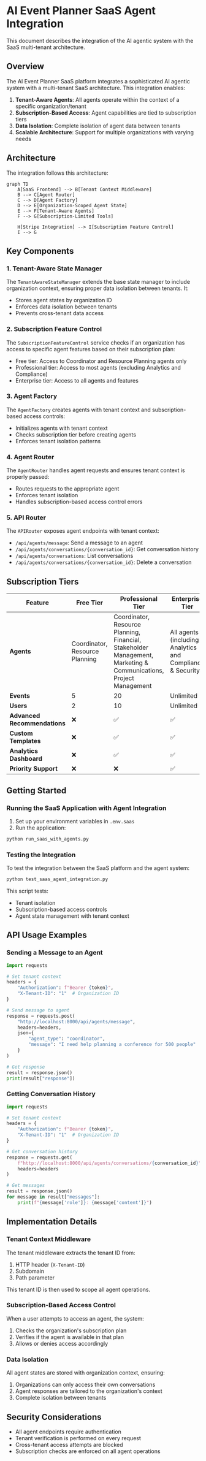 # AI Event Planner SaaS Agent Integration

This document describes the integration of the AI agentic system with the SaaS multi-tenant architecture.

## Overview

The AI Event Planner SaaS platform integrates a sophisticated AI agentic system with a multi-tenant SaaS architecture. This integration enables:

1. **Tenant-Aware Agents**: All agents operate within the context of a specific organization/tenant
2. **Subscription-Based Access**: Agent capabilities are tied to subscription tiers
3. **Data Isolation**: Complete isolation of agent data between tenants
4. **Scalable Architecture**: Support for multiple organizations with varying needs

## Architecture

The integration follows this architecture:

```mermaid
graph TD
    A[SaaS Frontend] --> B[Tenant Context Middleware]
    B --> C[Agent Router]
    C --> D[Agent Factory]
    D --> E[Organization-Scoped Agent State]
    E --> F[Tenant-Aware Agents]
    F --> G[Subscription-Limited Tools]
    
    H[Stripe Integration] --> I[Subscription Feature Control]
    I --> G
```

## Key Components

### 1. Tenant-Aware State Manager

The `TenantAwareStateManager` extends the base state manager to include organization context, ensuring proper data isolation between tenants. It:

- Stores agent states by organization ID
- Enforces data isolation between tenants
- Prevents cross-tenant data access

### 2. Subscription Feature Control

The `SubscriptionFeatureControl` service checks if an organization has access to specific agent features based on their subscription plan:

- Free tier: Access to Coordinator and Resource Planning agents only
- Professional tier: Access to most agents (excluding Analytics and Compliance)
- Enterprise tier: Access to all agents and features

### 3. Agent Factory

The `AgentFactory` creates agents with tenant context and subscription-based access controls:

- Initializes agents with tenant context
- Checks subscription tier before creating agents
- Enforces tenant isolation patterns

### 4. Agent Router

The `AgentRouter` handles agent requests and ensures tenant context is properly passed:

- Routes requests to the appropriate agent
- Enforces tenant isolation
- Handles subscription-based access control errors

### 5. API Router

The `APIRouter` exposes agent endpoints with tenant context:

- `/api/agents/message`: Send a message to an agent
- `/api/agents/conversations/{conversation_id}`: Get conversation history
- `/api/agents/conversations`: List conversations
- `/api/agents/conversations/{conversation_id}`: Delete a conversation

## Subscription Tiers

| Feature | Free Tier | Professional Tier | Enterprise Tier |
|---------|-----------|-------------------|-----------------|
| **Agents** | Coordinator, Resource Planning | Coordinator, Resource Planning, Financial, Stakeholder Management, Marketing & Communications, Project Management | All agents (including Analytics and Compliance & Security) |
| **Events** | 5 | 20 | Unlimited |
| **Users** | 2 | 10 | Unlimited |
| **Advanced Recommendations** | ❌ | ✅ | ✅ |
| **Custom Templates** | ❌ | ✅ | ✅ |
| **Analytics Dashboard** | ❌ | ✅ | ✅ |
| **Priority Support** | ❌ | ❌ | ✅ |

## Getting Started

### Running the SaaS Application with Agent Integration

1. Set up your environment variables in `.env.saas`
2. Run the application:

```bash
python run_saas_with_agents.py
```

### Testing the Integration

To test the integration between the SaaS platform and the agent system:

```bash
python test_saas_agent_integration.py
```

This script tests:
- Tenant isolation
- Subscription-based access controls
- Agent state management with tenant context

## API Usage Examples

### Sending a Message to an Agent

```python
import requests

# Set tenant context
headers = {
    "Authorization": f"Bearer {token}",
    "X-Tenant-ID": "1"  # Organization ID
}

# Send message to agent
response = requests.post(
    "http://localhost:8000/api/agents/message",
    headers=headers,
    json={
        "agent_type": "coordinator",
        "message": "I need help planning a conference for 500 people"
    }
)

# Get response
result = response.json()
print(result["response"])
```

### Getting Conversation History

```python
import requests

# Set tenant context
headers = {
    "Authorization": f"Bearer {token}",
    "X-Tenant-ID": "1"  # Organization ID
}

# Get conversation history
response = requests.get(
    f"http://localhost:8000/api/agents/conversations/{conversation_id}",
    headers=headers
)

# Get messages
result = response.json()
for message in result["messages"]:
    print(f"{message['role']}: {message['content']}")
```

## Implementation Details

### Tenant Context Middleware

The tenant middleware extracts the tenant ID from:
1. HTTP header (`X-Tenant-ID`)
2. Subdomain
3. Path parameter

This tenant ID is then used to scope all agent operations.

### Subscription-Based Access Control

When a user attempts to access an agent, the system:
1. Checks the organization's subscription plan
2. Verifies if the agent is available in that plan
3. Allows or denies access accordingly

### Data Isolation

All agent states are stored with organization context, ensuring:
1. Organizations can only access their own conversations
2. Agent responses are tailored to the organization's context
3. Complete isolation between tenants

## Security Considerations

- All agent endpoints require authentication
- Tenant verification is performed on every request
- Cross-tenant access attempts are blocked
- Subscription checks are enforced on all agent operations
